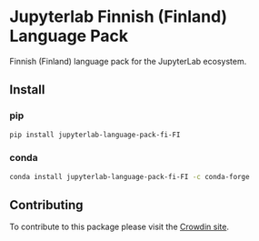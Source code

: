 # Jupyterlab Finnish (Finland) Language Pack

Finnish (Finland) language pack for the JupyterLab ecosystem.

## Install

### pip

```bash
pip install jupyterlab-language-pack-fi-FI
```

### conda

```bash
conda install jupyterlab-language-pack-fi-FI -c conda-forge
```

## Contributing

To contribute to this package please visit the [Crowdin site](https://crowdin.com/project/jupyterlab).
